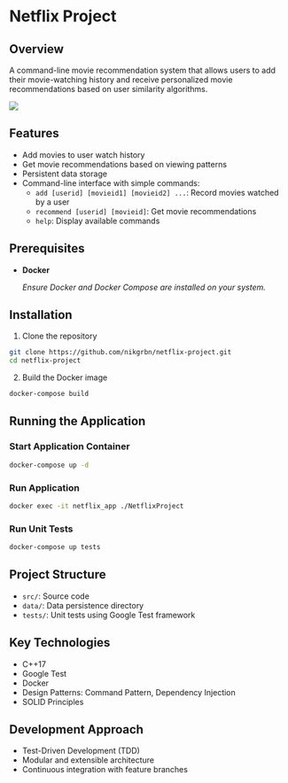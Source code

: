 # Netflix Project

## Overview
A command-line movie recommendation system that allows users to add their movie-watching history and receive personalized movie recommendations based on user similarity algorithms.

![](https://github.com/nikgrbn/netflix-project/blob/feature/NP-5-README/preview.png) 

## Features
- Add movies to user watch history
- Get movie recommendations based on viewing patterns
- Persistent data storage
- Command-line interface with simple commands:
  - `add [userid] [movieid1] [movieid2] ...`: Record movies watched by a user
  - `recommend [userid] [movieid]`: Get movie recommendations
  - `help`: Display available commands

## Prerequisites
- **Docker**
  
    *Ensure Docker and Docker Compose are installed on your system.*

## Installation

1. Clone the repository
```bash
git clone https://github.com/nikgrbn/netflix-project.git
cd netflix-project
```

2. Build the Docker image
```bash
docker-compose build
```

## Running the Application

### Start Application Container
```bash
docker-compose up -d
```

### Run Application
```bash
docker exec -it netflix_app ./NetflixProject
```

### Run Unit Tests
```bash
docker-compose up tests
```

## Project Structure
- `src/`: Source code
- `data/`: Data persistence directory
- `tests/`: Unit tests using Google Test framework

## Key Technologies
- C++17
- Google Test
- Docker
- Design Patterns: Command Pattern, Dependency Injection
- SOLID Principles

## Development Approach
- Test-Driven Development (TDD)
- Modular and extensible architecture
- Continuous integration with feature branches
